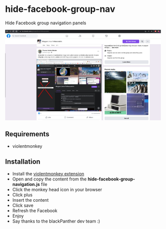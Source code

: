 # hide-facebook-group-nav
Hide Facebook group navigation panels

![example](/example.png)

## Requirements
* violentmonkey

## Installation
* Install the [violentmonkey extension](https://violentmonkey.github.io/)
* Open and copy the content from the **hide-facebook-group-navigation.js** file
* Click the monkey head icon in your browser
* Click plus
* Insert the content
* Click save
* Refresh the Facebook
* Enjoy
* Say thanks to the blackPanther dev team :)
